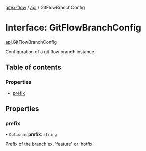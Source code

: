 [gitex-flow](../README.md) / [api](../modules/api.md) / GitFlowBranchConfig

# Interface: GitFlowBranchConfig

[api](../modules/api.md).GitFlowBranchConfig

Configuration of a git flow branch instance.

## Table of contents

### Properties

- [prefix](api.GitFlowBranchConfig.md#prefix)

## Properties

### prefix

• `Optional` **prefix**: `string`

Prefix of the branch ex. 'feature' or 'hotfix'.
